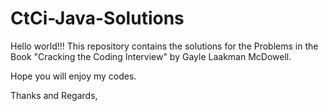 # CtCi-Java-Solutions

Hello world!!! This repository contains the solutions for the Problems in the Book "Cracking the Coding Interview" by Gayle Laakman McDowell.

Hope you will enjoy my codes.

Thanks and Regards,

